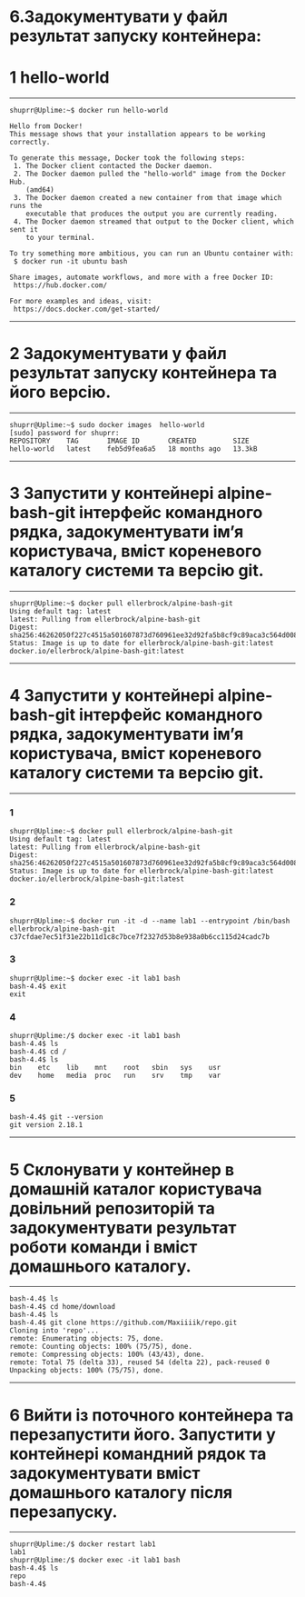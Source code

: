 # 6.Задокументувати у файл результат запуску контейнера:


# 1 hello-world
--------------------

```
shuprr@Uplime:~$ docker run hello-world

Hello from Docker!
This message shows that your installation appears to be working correctly.

To generate this message, Docker took the following steps:
 1. The Docker client contacted the Docker daemon.
 2. The Docker daemon pulled the "hello-world" image from the Docker Hub.
    (amd64)
 3. The Docker daemon created a new container from that image which runs the
    executable that produces the output you are currently reading.
 4. The Docker daemon streamed that output to the Docker client, which sent it
    to your terminal.

To try something more ambitious, you can run an Ubuntu container with:
 $ docker run -it ubuntu bash

Share images, automate workflows, and more with a free Docker ID:
 https://hub.docker.com/

For more examples and ideas, visit:
 https://docs.docker.com/get-started/

```

--------------------
# 2 Задокументувати у файл результат запуску контейнера та його версію.
--------------------
```
shuprr@Uplime:~$ sudo docker images  hello-world
[sudo] password for shuprr:
REPOSITORY    TAG       IMAGE ID       CREATED         SIZE
hello-world   latest    feb5d9fea6a5   18 months ago   13.3kB
```

--------------------
# 3 Запустити у контейнері alpine-bash-git інтерфейс командного рядка, задокументувати ім’я користувача, вміст кореневого каталогу системи та версію git.
--------------------
```
shuprr@Uplime:~$ docker pull ellerbrock/alpine-bash-git
Using default tag: latest
latest: Pulling from ellerbrock/alpine-bash-git
Digest: sha256:46262050f227c4515a501607873d760961ee32d92fa5b8cf9c89aca3c564d008
Status: Image is up to date for ellerbrock/alpine-bash-git:latest
docker.io/ellerbrock/alpine-bash-git:latest
```

--------------------
# 4 Запустити у контейнері alpine-bash-git інтерфейс командного рядка, задокументувати ім’я користувача, вміст кореневого каталогу системи та версію git.
--------------------
### 1
```
shuprr@Uplime:~$ docker pull ellerbrock/alpine-bash-git
Using default tag: latest
latest: Pulling from ellerbrock/alpine-bash-git
Digest: sha256:46262050f227c4515a501607873d760961ee32d92fa5b8cf9c89aca3c564d008
Status: Image is up to date for ellerbrock/alpine-bash-git:latest
docker.io/ellerbrock/alpine-bash-git:latest
```

### 2
```
shuprr@Uplime:~$ docker run -it -d --name lab1 --entrypoint /bin/bash ellerbrock/alpine-bash-git
c37cfdae7ec51f31e22b11d1c8c7bce7f2327d53b8e938a0b6cc115d24cadc7b
```

### 3
```
shuprr@Uplime:~$ docker exec -it lab1 bash
bash-4.4$ exit
exit
```

### 4
```
shuprr@Uplime:/$ docker exec -it lab1 bash
bash-4.4$ ls
bash-4.4$ cd /
bash-4.4$ ls
bin    etc    lib    mnt    root   sbin   sys    usr
dev    home   media  proc   run    srv    tmp    var
```

### 5
```
bash-4.4$ git --version
git version 2.18.1
```


--------------------
# 5 Склонувати у контейнер в домашній каталог користувача довільний репозиторій та задокументувати результат роботи команди і вміст домашнього каталогу.
--------------------
```
bash-4.4$ ls
bash-4.4$ cd home/download
bash-4.4$ ls
bash-4.4$ git clone https://github.com/Maxiiiik/repo.git
Cloning into 'repo'...
remote: Enumerating objects: 75, done.
remote: Counting objects: 100% (75/75), done.
remote: Compressing objects: 100% (43/43), done.
remote: Total 75 (delta 33), reused 54 (delta 22), pack-reused 0
Unpacking objects: 100% (75/75), done.
```

--------------------
# 6 Вийти із поточного контейнера та перезапустити його. Запустити у контейнері командний рядок та задокументувати вміст домашнього каталогу після перезапуску.
--------------------
```
shuprr@Uplime:/$ docker restart lab1
lab1
shuprr@Uplime:/$ docker exec -it lab1 bash
bash-4.4$ ls
repo
bash-4.4$
```
